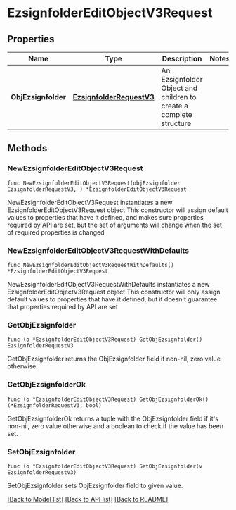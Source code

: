 # EzsignfolderEditObjectV3Request

## Properties

Name | Type | Description | Notes
------------ | ------------- | ------------- | -------------
**ObjEzsignfolder** | [**EzsignfolderRequestV3**](EzsignfolderRequestV3.md) | An Ezsignfolder Object and children to create a complete structure | 

## Methods

### NewEzsignfolderEditObjectV3Request

`func NewEzsignfolderEditObjectV3Request(objEzsignfolder EzsignfolderRequestV3, ) *EzsignfolderEditObjectV3Request`

NewEzsignfolderEditObjectV3Request instantiates a new EzsignfolderEditObjectV3Request object
This constructor will assign default values to properties that have it defined,
and makes sure properties required by API are set, but the set of arguments
will change when the set of required properties is changed

### NewEzsignfolderEditObjectV3RequestWithDefaults

`func NewEzsignfolderEditObjectV3RequestWithDefaults() *EzsignfolderEditObjectV3Request`

NewEzsignfolderEditObjectV3RequestWithDefaults instantiates a new EzsignfolderEditObjectV3Request object
This constructor will only assign default values to properties that have it defined,
but it doesn't guarantee that properties required by API are set

### GetObjEzsignfolder

`func (o *EzsignfolderEditObjectV3Request) GetObjEzsignfolder() EzsignfolderRequestV3`

GetObjEzsignfolder returns the ObjEzsignfolder field if non-nil, zero value otherwise.

### GetObjEzsignfolderOk

`func (o *EzsignfolderEditObjectV3Request) GetObjEzsignfolderOk() (*EzsignfolderRequestV3, bool)`

GetObjEzsignfolderOk returns a tuple with the ObjEzsignfolder field if it's non-nil, zero value otherwise
and a boolean to check if the value has been set.

### SetObjEzsignfolder

`func (o *EzsignfolderEditObjectV3Request) SetObjEzsignfolder(v EzsignfolderRequestV3)`

SetObjEzsignfolder sets ObjEzsignfolder field to given value.



[[Back to Model list]](../README.md#documentation-for-models) [[Back to API list]](../README.md#documentation-for-api-endpoints) [[Back to README]](../README.md)


